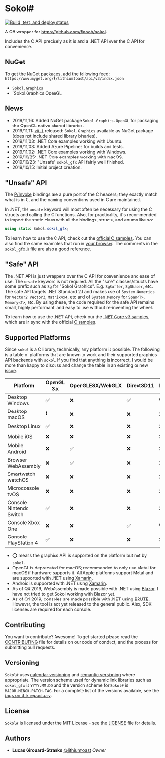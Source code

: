 # Sokol\#

[![Build, test, and deploy status](https://img.shields.io/azure-devops/build/lustranks/sokol-csharp/Build-Test-Pack-Deploy/master?label=build%2Ftest%2Fdeploy%20%2ENET%20Core%203&logo=azure-pipelines)](https://dev.azure.com/lustranks/sokol-csharp/_build/latest?definitionId=4&branchName=master)

A C# wrapper for https://github.com/floooh/sokol.

Includes the C API precisely as it is and a .NET API over the C API for convenience.

## NuGet

To get the NuGet packages, add the following feed: `https://www.myget.org/F/lithiumtoast/api/v3/index.json`

- [`Sokol.Graphics`](https://www.myget.org/feed/lithiumtoast/package/nuget/Sokol.Graphics)
- [`Sokol.Graphics.OpenGL](https://www.myget.org/feed/lithiumtoast/package/nuget/Sokol.Graphics.OpenGL)

## News

- 2019/11/16: Added NuGet package `Sokol.Graphics.OpenGL` for packaging the OpenGL native shared libraries.
- 2019/11/11: [`v0.1`](https://github.com/lithiumtoast/sokol-csharp/releases/tag/v0.1) released: `Sokol.Graphics` available as NuGet package (does not include shared library binaries).
- 2019/11/03: .NET Core examples working with Ubuntu.
- 2019/11/03: Added Azure Pipelines for builds and tests.
- 2019/11/02: .NET Core examples working with Windows.
- 2019/10/25: .NET Core examples working with macOS.
- 2019/10/23: "Unsafe" `sokol_gfx` API fairly well finished.
- 2019/10/15: Initial project creation.

## "Unsafe" API

The [P/Invoke](https://docs.microsoft.com/en-us/dotnet/standard/native-interop/pinvoke) bindings are a pure port of the C headers; they exactly match what is in C, and the naming conventions used in C are maintained.

In .NET, the `unsafe` keyword will most often be necessary for using the C structs and calling the C functions. Also, for practicality, it's recommended to import the static class with all the bindings, structs, and enums like so:

```cs
using static Sokol.sokol_gfx;
```

To learn how to use the C API, check out the [official C samples](https://github.com/floooh/sokol-samples). You can also find the same examples that run in [your browser](https://floooh.github.io/sokol-html5/index.html). The comments in the [`sokol_gfx.h`](https://github.com/floooh/sokol/blob/master/sokol_gfx.h) file are also a good reference.

## "Safe" API

The .NET API is just wrappers over the C API for convenience and ease of use. The `unsafe` keyword is not required. All the "safe" classes/structs have some prefix such as `Sg` for "Sokol Graphics". E.g. `SgBuffer`, `SgShader`, etc. The safe API targets .NET Standard 2.1 and makes use of `System.Numerics` for `Vector2`, `Vector3`, `Matrix4x4`, etc and of `System.Memory` for `Span<T>`, `Memory<T>`, etc. By using these, the code required for the safe API remains small, highly performant, and easy to use without re-inventing the wheel.

To learn how to use the .NET API, check out the [.NET Core v3 samples](https://github.com/lithiumtoast/sokol-csharp/tree/master/src/Samples), which are in sync with the official [C samples](https://github.com/floooh/sokol-samples).

## Supported Platforms

Since `sokol` is a C library, technically, any platform is possible. The following is a table of platforms that are known to work and their supported graphics API backends with `sokol`. If you find that anything is incorrect, I would be more than happy to discuss and change the table in an existing or new [issue](https://github.com/lithiumtoast/sokol-csharp/issues).

Platform|OpenGL 3.x|OpenGLESX/WebGLX|Direct3D11|Direct3D12|Metal|Vulkan
---|---|---|---|---|---|---
Desktop Windows|✅|❌|✅|⭕|❌|⭕
Desktop macOS|❗|❌|❌|❌|✅|⭕
Desktop Linux|✅|❌|❌|❌|❌|⭕
Mobile iOS|❌|❌|❌|❌|✅|⭕
Mobile Android|❌|✅|❌|❌|❌|❓
Browser WebAssembly|❌|✅|❌|❌|❌|❌
Smartwatch watchOS|❌|❌|❌|❌|✅|❌
Microconsole tvOS|❌|❌|❌|❌|✅|❌
Console Nintendo Switch|✅|❌|❌|❌|❌|⭕
Console Xbox One|❌|❌|✅|⭕|❌|❌
Console PlayStation 4|✅|❌|❌|❌|❌|❓

- ⭕ means the graphics API is supported on the platform but not by `sokol`.
- OpenGL is deprecated for macOS; recommended to only use Metal for macOS if hardware supports it. All Apple platforms support Metal and are supported with .NET using [Xamarin](https://dotnet.microsoft.com/apps/xamarin).
- Android is supported with .NET using [Xamarin](https://dotnet.microsoft.com/apps/xamarin).
- As of Q4 2019, WebAssembly is made possible with .NET using [Blazor](https://dotnet.microsoft.com/apps/aspnet/web-apps/blazor). I have not tried to get Sokol working with Blazor yet.
- As of Q4 2019, consoles are made possible with .NET using [BRUTE](http://brute.rocks). However, the tool is not yet released to the general public. Also, SDK licenses are required for each console.

## Contributing

You want to contribute? Awesome! To get started please read the [CONTRIBUTING](CONTRIBUTING) file for details on our code of conduct, and the process for submitting pull requests.

## Versioning

`Sokol#` uses [calendar versioning](https://calver.org) and [semantic versioning](https://semver.org) where appropriate. The version scheme used for dynamic link libraries such as `sokol_gfx` is `YYYY.MM.DD` and the version scheme for `Sokol#` is `MAJOR.MINOR.PATCH-TAG`. For a complete list of the versions available, see the [tags on this repository](https://github.com/lithiumtoast/sokol-csharp/tags).

## License

`Sokol#` is licensed under the MIT License - see the [LICENSE](LICENSE) file for details.

## Authors

- **Lucas Girouard-Stranks** [@lithiumtoast](https://github.com/lithiumtoast) *Owner*
